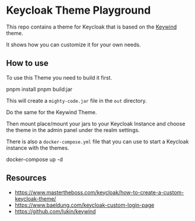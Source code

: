 # Keycloak Theme Playground

This repo contains a theme for Keycloak that is based on the [Keywind](https://github.com/lukin/keywind) theme.

It shows how you can customize it for your own needs.

## How to use

To use this Theme you need to build it first.

  pnpm install
  pnpm build:jar

This will create a `mighty-code.jar` file in the `out` directory.

Do the same for the Keywind Theme.

Then mount place/mount your jars to your Keycloak Instance and choose the theme in the admin panel under the realm settings.

There is also a `docker-compose.yml` file that you can use to start a Keycloak instance with the themes.

  docker-compose up -d

## Resources
- https://www.mastertheboss.com/keycloak/how-to-create-a-custom-keycloak-theme/
- https://www.baeldung.com/keycloak-custom-login-page
- https://github.com/lukin/keywind
